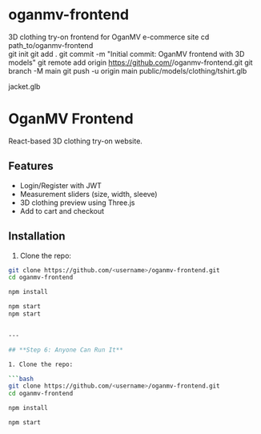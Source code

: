 # oganmv-frontend
3D clothing try-on frontend for OganMV e-commerce site
cd path_to/oganmv-frontend         
git init
git add .
git commit -m "Initial commit: OganMV frontend with 3D models"
git remote add origin https://github.com/<username>/oganmv-frontend.git
git branch -M main
git push -u origin main
public/models/clothing/tshirt.glb

jacket.glb
# OganMV Frontend

React-based 3D clothing try-on website.

## Features

- Login/Register with JWT
- Measurement sliders (size, width, sleeve)
- 3D clothing preview using Three.js
- Add to cart and checkout

## Installation

1. Clone the repo:
```bash
git clone https://github.com/<username>/oganmv-frontend.git
cd oganmv-frontend

npm install

npm start
npm start


---

## **Step 6: Anyone Can Run It**

1. Clone the repo:

```bash
git clone https://github.com/<username>/oganmv-frontend.git
cd oganmv-frontend

npm install

npm start
